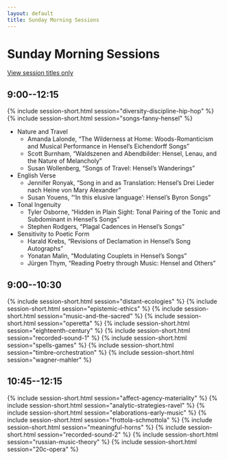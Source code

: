 ```yaml
---
layout: default
title: Sunday Morning Sessions
---
```


# Sunday Morning Sessions

[View session titles only](index-short)

## 9:00--12:15

{% include session-short.html session="diversity-discipline-hip-hop" %}
{% include session-short.html session="songs-fanny-hensel" %}
<ul class="paper-list">
  <li>Nature and Travel
    <ul>
      <li>Amanda Lalonde, “The Wilderness at Home: Woods-Romanticism and Musical Performance in Hensel’s Eichendorff Songs”</li>
      <li>Scott Burnham, “Waldszenen and Abendbilder: Hensel, Lenau, and the Nature of Melancholy”</li>
      <li>Susan Wollenberg, “Songs of Travel: Hensel’s Wanderings”</li>
    </ul>
  </li>
  <li>English Verse
    <ul>
      <li>Jennifer Ronyak, “Song in and as Translation: Hensel’s Drei Lieder nach Heine von Mary Alexander”</li>
      <li>Susan Youens, “‘In this elusive language’: Hensel’s Byron Songs”</li>
    </ul>
  </li>
  <li>Tonal Ingenuity
    <ul>
      <li>Tyler Osborne, “Hidden in Plain Sight: Tonal Pairing of the Tonic and Subdominant in Hensel’s Songs”</li>
      <li>Stephen Rodgers, “Plagal Cadences in Hensel’s Songs”</li>
    </ul>
  </li>
  <li>Sensitivity to Poetic Form
    <ul>
      <li>Harald Krebs, “Revisions of Declamation in Hensel’s Song Autographs”</li>
      <li>Yonatan Malin, “Modulating Couplets in Hensel’s Songs”</li>
      <li>Jürgen Thym, “Reading Poetry through Music: Hensel and Others”</li>
    </ul>
  </li>
</ul>





## 9:00--10:30

{% include session-short.html session="distant-ecologies" %}
{% include session-short.html session="epistemic-ethics" %}
{% include session-short.html session="music-and-the-sacred" %}
{% include session-short.html session="operetta" %}
{% include session-short.html session="eighteenth-century" %}
{% include session-short.html session="recorded-sound-1" %}
{% include session-short.html session="spells-games" %}
{% include session-short.html session="timbre-orchestration" %}
{% include session-short.html session="wagner-mahler" %}


## 10:45--12:15

{% include session-short.html session="affect-agency-materiality" %}
{% include session-short.html session="analytic-strategies-ravel" %}
{% include session-short.html session="elaborations-early-music" %}
{% include session-short.html session="frottola-schmottola" %}
{% include session-short.html session="meaningful-horns" %}
{% include session-short.html session="recorded-sound-2" %}
{% include session-short.html session="russian-music-theory" %}
{% include session-short.html session="20c-opera" %}
